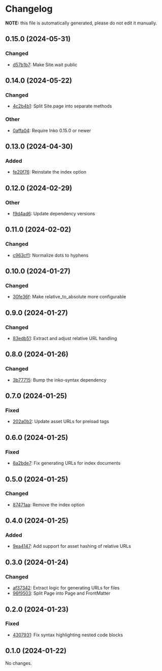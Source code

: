 # Changelog

**NOTE:** this file is automatically generated, please do not edit it manually.

## 0.15.0 (2024-05-31)

### Changed

- [d57b1b7](https://github.com/yorickpeterse/inko-wobsite/commit/d57b1b7007594f65d4c15eaaec3e9be69ce2194f): Make Site.wait public

## 0.14.0 (2024-05-22)

### Changed

- [4c2b4b1](https://github.com/yorickpeterse/inko-wobsite/commit/4c2b4b120d0c80da5cfc29a2dff58f4e9ab169a1): Split Site.page into separate methods

### Other

- [0affa04](https://github.com/yorickpeterse/inko-wobsite/commit/0affa040c773be611620918fe9dd53e66b4b281d): Require Inko 0.15.0 or newer

## 0.13.0 (2024-04-30)

### Added

- [fe20f76](https://github.com/yorickpeterse/inko-wobsite/commit/fe20f763f91d00293281bc4eb46ba826d144b5ed): Reinstate the index option

## 0.12.0 (2024-02-29)

### Other

- [f9d4ad6](https://github.com/yorickpeterse/inko-wobsite/commit/f9d4ad6b35c51bed44f791d3da20e4b67bce173f): Update dependency versions

## 0.11.0 (2024-02-02)

### Changed

- [c963cf1](https://github.com/yorickpeterse/inko-wobsite/commit/c963cf1a3f2703e9cb6d8db7f85a1755653fd246): Normalize dots to hyphens

## 0.10.0 (2024-01-27)

### Changed

- [30fe36f](https://github.com/yorickpeterse/inko-wobsite/commit/30fe36f9f728d9c85fb0f258e84bcc613d98b23a): Make relative_to_absolute more configurable

## 0.9.0 (2024-01-27)

### Changed

- [83edb51](https://github.com/yorickpeterse/inko-wobsite/commit/83edb51b6f19e42bdadaadb8eebae0f8c354b20e): Extract and adjust relative URL handling

## 0.8.0 (2024-01-26)

### Changed

- [3b77715](https://github.com/yorickpeterse/inko-wobsite/commit/3b7771559a7ed250119b4b16b7198a5e267aa386): Bump the inko-syntax dependency

## 0.7.0 (2024-01-25)

### Fixed

- [202a0b2](https://github.com/yorickpeterse/inko-wobsite/commit/202a0b2de8e528945876e62923c4bfa70becb473): Update asset URLs for preload tags

## 0.6.0 (2024-01-25)

### Fixed

- [8a2bde7](https://github.com/yorickpeterse/inko-wobsite/commit/8a2bde741de78e4bb9b6c618523d05dcc65776f1): Fix generating URLs for index documents

## 0.5.0 (2024-01-25)

### Changed

- [87471aa](https://github.com/yorickpeterse/inko-wobsite/commit/87471aac889c90e40d9fe6c01c2734d29152112e): Remove the index option

## 0.4.0 (2024-01-25)

### Added

- [9ea4147](https://github.com/yorickpeterse/inko-wobsite/commit/9ea4147d82976e84fefd975c21311e2a0ecb83f5): Add support for asset hashing of relative URLs

## 0.3.0 (2024-01-24)

### Changed

- [af37342](https://github.com/yorickpeterse/inko-wobsite/commit/af37342a22e9dccd2ea94007ad505b7c61b9299c): Extract logic for generating URLs for files
- [96f9503](https://github.com/yorickpeterse/inko-wobsite/commit/96f95030bec8d4713c742ffdc23e08a7fdd28cf6): Split Page into Page and FrontMatter

## 0.2.0 (2024-01-23)

### Fixed

- [4307931](https://github.com/yorickpeterse/inko-wobsite/commit/4307931e9a7dc01b7f44a75f6c2f22774e75023e): Fix syntax highlighting nested code blocks

## 0.1.0 (2024-01-22)

No changes.
